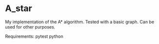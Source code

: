 # A_star
My implementation of the A* algorithm. Tested with a basic graph. Can be used for other purposes.

Requirements:
pytest
python

